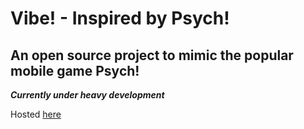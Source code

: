 # Vibe! - Inspired by Psych!
## An open source project to mimic the popular mobile game Psych!

_**Currently under heavy development**_

Hosted [here](http://www.singhakshat.com/vibe)
